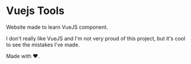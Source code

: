 # Vuejs Tools

Website made to learn VueJS component.

I don't really like VueJS and I'm not very proud of this project, but it's cool to see the mistakes I've made.

Made with ❤️.
